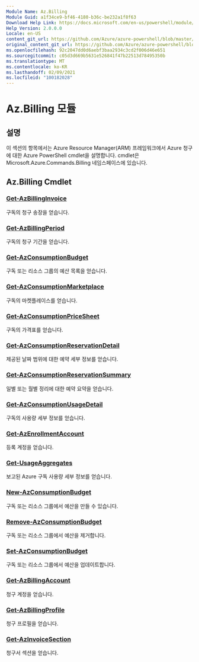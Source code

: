 ```yaml
---
Module Name: Az.Billing
Module Guid: a1f34ce9-bf46-4180-b36c-be232a1f8f63
Download Help Link: https://docs.microsoft.com/en-us/powershell/module/az.billing
Help Version: 2.0.0.0
Locale: en-US
content_git_url: https://github.com/Azure/azure-powershell/blob/master/src/Billing/Billing/help/Az.Billing.md
original_content_git_url: https://github.com/Azure/azure-powershell/blob/master/src/Billing/Billing/help/Az.Billing.md
ms.openlocfilehash: 92c2047dd0d6aebf3baa2934c3cd2f006d46e651
ms.sourcegitcommit: c05d3d669b5631e526841f47b22513d78495350b
ms.translationtype: MT
ms.contentlocale: ko-KR
ms.lasthandoff: 02/09/2021
ms.locfileid: "100182028"
---
```

# Az.Billing 모듈
## 설명
이 섹션의 항목에서는 Azure Resource Manager(ARM) 프레임워크에서 Azure 청구에 대한 Azure PowerShell cmdlet을 설명합니다. cmdlet은 Microsoft.Azure.Commands.Billing 네임스페이스에 있습니다.

## Az.Billing Cmdlet
### [Get-AzBillingInvoice](Get-AzBillingInvoice.md)
구독의 청구 송장을 얻습니다.

### [Get-AzBillingPeriod](Get-AzBillingPeriod.md)
구독의 청구 기간을 얻습니다.

### [Get-AzConsumptionBudget](Get-AzConsumptionBudget.md)
구독 또는 리소스 그룹의 예산 목록을 얻습니다.

### [Get-AzConsumptionMarketplace](Get-AzConsumptionMarketplace.md)
구독의 마켓플레이스를 얻습니다.

### [Get-AzConsumptionPriceSheet](Get-AzConsumptionPriceSheet.md)
구독의 가격표를 얻습니다.

### [Get-AzConsumptionReservationDetail](Get-AzConsumptionReservationDetail.md)
제공된 날짜 범위에 대한 예약 세부 정보를 얻습니다.

### [Get-AzConsumptionReservationSummary](Get-AzConsumptionReservationSummary.md)
일별 또는 월별 정리에 대한 예약 요약을 얻습니다.

### [Get-AzConsumptionUsageDetail](Get-AzConsumptionUsageDetail.md)
구독의 사용량 세부 정보를 얻습니다.

### [Get-AzEnrollmentAccount](Get-AzEnrollmentAccount.md)
등록 계정을 얻습니다.

### [Get-UsageAggregates](Get-UsageAggregates.md)
보고된 Azure 구독 사용량 세부 정보를 얻습니다.

### [New-AzConsumptionBudget](New-AzConsumptionBudget.md)
구독 또는 리소스 그룹에서 예산을 만들 수 있습니다.

### [Remove-AzConsumptionBudget](Remove-AzConsumptionBudget.md)
구독 또는 리소스 그룹에서 예산을 제거합니다.

### [Set-AzConsumptionBudget](Set-AzConsumptionBudget.md)
구독 또는 리소스 그룹에서 예산을 업데이트합니다.

### [Get-AzBillingAccount](Get-AzBillingAccount.md)
청구 계정을 얻습니다.

### [Get-AzBillingProfile](Get-AzBillingProfile.md)
청구 프로필을 얻습니다.

### [Get-AzInvoiceSection](Get-AzInvoiceSection.md)
청구서 섹션을 얻습니다.

